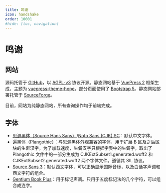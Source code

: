 ```yaml
---
title: 鸣谢
icon: handshake
order: 10001
#hide: [toc, navigation]
---
```


# 鸣谢

## 网站

源码托管于 [GitHub](https://github.com/pujdict/pujdict)，以 [AGPL-v3](https://www.gnu.org/licenses/agpl-3.0.en.html) 协议开源。静态网站基于 [VuePress 2](https://v2.vuepress.vuejs.org/) 框架生成，主题为 [vuepress-theme-hope](https://theme-hope.vuejs.press/)，部分页面使用了 [Bootstrap 5](https://getbootstrap.com/)。静态网站部署托管于 [SourceForge](https://sourceforge.net/)。

目前，网站为纯静态网站，所有查询操作均于前端完成。

## 字体

- [思源黑体（Source Hans Sans）](https://github.com/adobe-fonts/source-han-sans)/[Noto Sans (CJK) SC](https://github.com/notofonts/noto-cjk)：默认中文字体。
- [遍黑体（Plangothic）](https://github.com/Fitzgerald-Porthmouth-Koenigsegg/Plangothic-Project)：与思源黑体外观兼容的字体，用于扩展 B 区及之后区块的生僻汉字。为了加载速度，生僻汉字只根据字表中的生僻字，取出了 Plangothic 文件中的一部分生成为 CJKExtSubset1.generated.woff2 和 CJKExtSubset2.generated.woff2 两个字体文件。遵循其 SIL 协议。
- [Source Sans 3](https://github.com/adobe-fonts/source-sans)：默认西文字体，可以正确显示国际音标，以及白话字声调和西文字符的组合。
- [Gentium Book Plus](https://github.com/silnrsi/font-gentium)：用于标记声调。只用于五度标记法的几个字符，可以组合成连字。
